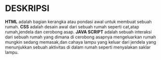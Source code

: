 # DESKRIPSI
**HTML** adalah bagian kerangka atau pondasi awal untuk membuat sebuah rumah.
**CSS** adalah desain awal dari sebuah rumah seperti cat,atap rumah,jendela dan cerobong asap.
**JAVA SCRIPT** adalah sebuah interaksi dari sebuah rumah yang dimana di cerobong asapnya mengeluarkan rumah mungkin sedang memasak,dan cahaya lampu yang keluar dari jendela yang menunjukkan sebuah aktivitas di dalam rumah seperti menyalakan saklar lampu.

